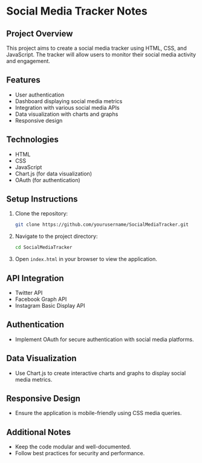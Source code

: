# Social Media Tracker Notes

## Project Overview
This project aims to create a social media tracker using HTML, CSS, and JavaScript. The tracker will allow users to monitor their social media activity and engagement.

## Features
- User authentication
- Dashboard displaying social media metrics
- Integration with various social media APIs
- Data visualization with charts and graphs
- Responsive design

## Technologies
- HTML
- CSS
- JavaScript
- Chart.js (for data visualization)
- OAuth (for authentication)

## Setup Instructions
1. Clone the repository:
    ```bash
    git clone https://github.com/yourusername/SocialMediaTracker.git
    ```
2. Navigate to the project directory:
    ```bash
    cd SocialMediaTracker
    ```
3. Open `index.html` in your browser to view the application.

## API Integration
- Twitter API
- Facebook Graph API
- Instagram Basic Display API

## Authentication
- Implement OAuth for secure authentication with social media platforms.

## Data Visualization
- Use Chart.js to create interactive charts and graphs to display social media metrics.

## Responsive Design
- Ensure the application is mobile-friendly using CSS media queries.

## Additional Notes
- Keep the code modular and well-documented.
- Follow best practices for security and performance.
